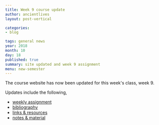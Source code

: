 ```yaml
---
title: Week 9 course update
author: ancientlives
layout: post-vertical

categories:
- blog

tags: general news
year: 2018
month: 10
day: 18
published: true
summary: site updated and week 9 assignment
menu: new-semester
---
```


The course website has now been updated for this week's class, week 9.

Updates include the following,

* [weekly assignment](/weekly_assignment)
* [bibliography](/bibliography)
* [links & resources](/links)
* [notes & material](/notes)
